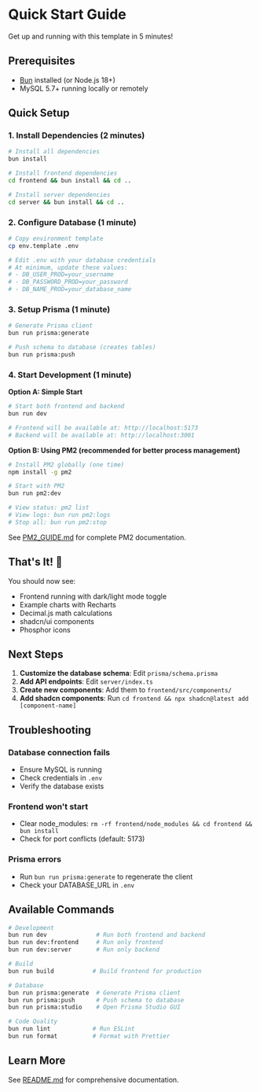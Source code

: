 # Quick Start Guide

Get up and running with this template in 5 minutes!

## Prerequisites

- [Bun](https://bun.sh) installed (or Node.js 18+)
- MySQL 5.7+ running locally or remotely

## Quick Setup

### 1. Install Dependencies (2 minutes)

```bash
# Install all dependencies
bun install

# Install frontend dependencies
cd frontend && bun install && cd ..

# Install server dependencies
cd server && bun install && cd ..
```

### 2. Configure Database (1 minute)

```bash
# Copy environment template
cp env.template .env

# Edit .env with your database credentials
# At minimum, update these values:
# - DB_USER_PROD=your_username
# - DB_PASSWORD_PROD=your_password
# - DB_NAME_PROD=your_database_name
```

### 3. Setup Prisma (1 minute)

```bash
# Generate Prisma client
bun run prisma:generate

# Push schema to database (creates tables)
bun run prisma:push
```

### 4. Start Development (1 minute)

**Option A: Simple Start**

```bash
# Start both frontend and backend
bun run dev

# Frontend will be available at: http://localhost:5173
# Backend will be available at: http://localhost:3001
```

**Option B: Using PM2 (recommended for better process management)**

```bash
# Install PM2 globally (one time)
npm install -g pm2

# Start with PM2
bun run pm2:dev

# View status: pm2 list
# View logs: bun run pm2:logs
# Stop all: bun run pm2:stop
```

See [PM2_GUIDE.md](./PM2_GUIDE.md) for complete PM2 documentation.

## That's It! 🎉

You should now see:

- Frontend running with dark/light mode toggle
- Example charts with Recharts
- Decimal.js math calculations
- shadcn/ui components
- Phosphor icons

## Next Steps

1. **Customize the database schema**: Edit `prisma/schema.prisma`
2. **Add API endpoints**: Edit `server/index.ts`
3. **Create new components**: Add them to `frontend/src/components/`
4. **Add shadcn components**: Run `cd frontend && npx shadcn@latest add [component-name]`

## Troubleshooting

### Database connection fails

- Ensure MySQL is running
- Check credentials in `.env`
- Verify the database exists

### Frontend won't start

- Clear node_modules: `rm -rf frontend/node_modules && cd frontend && bun install`
- Check for port conflicts (default: 5173)

### Prisma errors

- Run `bun run prisma:generate` to regenerate the client
- Check your DATABASE_URL in `.env`

## Available Commands

```bash
# Development
bun run dev              # Run both frontend and backend
bun run dev:frontend     # Run only frontend
bun run dev:server       # Run only backend

# Build
bun run build           # Build frontend for production

# Database
bun run prisma:generate  # Generate Prisma client
bun run prisma:push      # Push schema to database
bun run prisma:studio    # Open Prisma Studio GUI

# Code Quality
bun run lint            # Run ESLint
bun run format          # Format with Prettier
```

## Learn More

See [README.md](./README.md) for comprehensive documentation.
